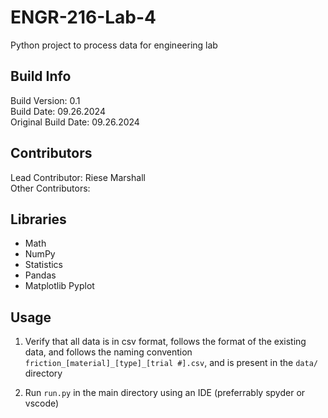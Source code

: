 # ENGR-216-Lab-4

Python project to process data for engineering lab

## Build Info

Build Version: 0.1<br />
Build Date: 09.26.2024<br />
Original Build Date: 09.26.2024<br />

## Contributors

Lead Contributor: Riese Marshall<br />
Other Contributors: <br />

## Libraries

- Math
- NumPy
- Statistics
- Pandas
- Matplotlib Pyplot

## Usage

1. Verify that all data is in csv format, follows the format of the existing data, and follows the naming convention `friction_[material]_[type]_[trial #].csv`, and is present in the `data/` directory

2. Run `run.py` in the main directory using an IDE (preferrably spyder or vscode)
